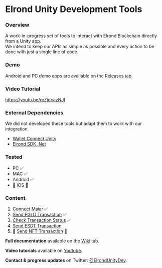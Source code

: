 # Elrond Unity Development Tools

### Overview
A work-in-progress set of tools to interact with Elrond Blockchain directly from a Unity app.  
We intend to keep our APIs as simple as possible and every action to be done with just a single line of code. 

### Demo
Android and PC demo apps are available on the [Releases tab](https://github.com/chainofindustry/ElrondUnityDevelopmentTools/releases/).

### Video Tutorial
https://youtu.be/reZjdcazNJI

### External Dependencies
We did not developed these tools but adapt them to work with our integration.
* [Wallet Connect Unity](https://github.com/WalletConnect/WalletConnectUnity)
* [Elrond SDK .Net](https://github.com/yann4460/elrond-sdk.dotnet)

### Tested
* PC :white_check_mark:
* MAC :white_check_mark:
* Android :white_check_mark:
* :wrench: iOS  :hammer: 


### Content
1. [Connect Maiar](https://github.com/chainofindustry/ElrondUnityDevelopmentTools/wiki/Connect-Maiar) :white_check_mark:
2. [Send EGLD Transaction](https://github.com/chainofindustry/ElrondUnityDevelopmentTools/wiki/Send-EGLD-Transaction) :white_check_mark:
3. [Check Transaction Status](https://github.com/chainofindustry/ElrondUnityDevelopmentTools/wiki/Check-Transaction-Status) :white_check_mark:
4. [Send ESDT Transaction](https://github.com/chainofindustry/ElrondUnityDevelopmentTools/wiki/Send-ESDT-Transaction)
5. :wrench: [Send NFT Transaction](https://github.com/chainofindustry/ElrondUnityDevelopmentTools/wiki/Send-NFT-Transaction) :hammer:


**Full documentation** available on the [Wiki](https://github.com/chainofindustry/ElrondUnityDevelopmentTools/wiki) tab.  

**Video tutorials** available on [Youtube](https://www.youtube.com/channel/UCmvJB1_IobMjYKCNBtuZBog).

**Contact & progress updates** on Twitter: [@ElrondUnityDev](https://twitter.com/ElrondUnityDev).
